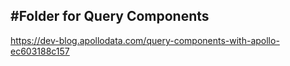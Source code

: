 #Folder for Query Components
-------------------------------------
https://dev-blog.apollodata.com/query-components-with-apollo-ec603188c157